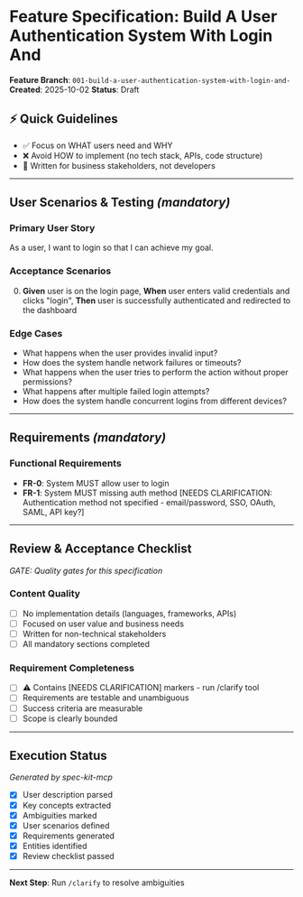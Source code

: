 # Feature Specification: Build A User Authentication System With Login And 

**Feature Branch**: `001-build-a-user-authentication-system-with-login-and-`
**Created**: 2025-10-02
**Status**: Draft

## ⚡ Quick Guidelines
- ✅ Focus on WHAT users need and WHY
- ❌ Avoid HOW to implement (no tech stack, APIs, code structure)
- 👥 Written for business stakeholders, not developers

---

## User Scenarios & Testing *(mandatory)*

### Primary User Story
As a user, I want to login so that I can achieve my goal.

### Acceptance Scenarios
0. **Given** user is on the login page, **When** user enters valid credentials and clicks &quot;login&quot;, **Then** user is successfully authenticated and redirected to the dashboard

### Edge Cases
- What happens when the user provides invalid input?
- How does the system handle network failures or timeouts?
- What happens when the user tries to perform the action without proper permissions?
- What happens after multiple failed login attempts?
- How does the system handle concurrent logins from different devices?

---

## Requirements *(mandatory)*

### Functional Requirements
- **FR-0**: System MUST allow user to login
- **FR-1**: System MUST missing auth method [NEEDS CLARIFICATION: Authentication method not specified - email/password, SSO, OAuth, SAML, API key?]


---

## Review & Acceptance Checklist
*GATE: Quality gates for this specification*

### Content Quality
- [ ] No implementation details (languages, frameworks, APIs)
- [ ] Focused on user value and business needs
- [ ] Written for non-technical stakeholders
- [ ] All mandatory sections completed

### Requirement Completeness
- [ ] ⚠️ Contains [NEEDS CLARIFICATION] markers - run /clarify tool
- [ ] Requirements are testable and unambiguous
- [ ] Success criteria are measurable
- [ ] Scope is clearly bounded

---

## Execution Status
*Generated by spec-kit-mcp*

- [x] User description parsed
- [x] Key concepts extracted
- [x] Ambiguities marked
- [x] User scenarios defined
- [x] Requirements generated
- [x] Entities identified
- [x] Review checklist passed

---

**Next Step**: Run `/clarify` to resolve ambiguities
